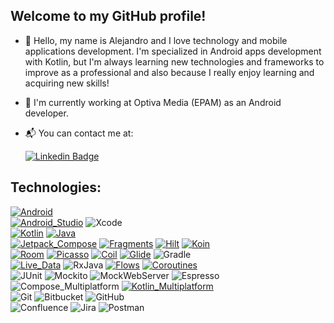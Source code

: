 ## Welcome to my GitHub profile!
- 👋 Hello, my name is Alejandro and I love technology and mobile applications development. I'm specialized in Android apps development with Kotlin, but I'm always learning new technologies and frameworks to improve as a professional and also because I really enjoy learning and acquiring new skills!
- 💼 I'm currently working at Optiva Media (EPAM) as an Android developer.
- 📬 You can contact me at:

  [![Linkedin Badge](https://img.shields.io/badge/-alebarrob-blue?style=flat-square&logo=Linkedin&logoColor=white&link=https://www.linkedin.com/in/alejandro-barrera-robles/)](https://www.linkedin.com/in/alejandro-barrera-robles/)

## Technologies:
[![Android](https://img.shields.io/badge/Android-34A853?style=for-the-badge&logo=android&logoColor=white&labelColor=34A853)]()
</br>
[![Android_Studio](https://img.shields.io/badge/Android_Studio-386641?style=for-the-badge&logo=android-studio&logoColor=white&labelColor=386641)]()
![Xcode](https://img.shields.io/badge/Xcode-007ACC?style=for-the-badge&logo=Xcode&logoColor=white)
</br>
[![Kotlin](https://img.shields.io/badge/Kotlin-0095D5?style=for-the-badge&logo=kotlin&logoColor=white&labelColor=0095D5)]()
[![Java](https://img.shields.io/badge/Java-007396?style=for-the-badge&logo=openjdk&logoColor=white&labelColor=007396)]()
</br>
[![Jetpack_Compose](https://img.shields.io/badge/Jetpack_Compose-4285F4?style=for-the-badge&logo=jetpackcompose&logoColor=white&labelColor=4285F4)]()
[![Fragments](https://img.shields.io/badge/Fragments-EA4335?style=for-the-badge&labelColor=4285F4)]()
[![Hilt](https://img.shields.io/badge/Hilt-4479A1?style=for-the-badge&labelColor=4285F4)]()
[![Koin](https://img.shields.io/badge/Koin-FF6600?style=for-the-badge&labelColor=4285F4)]()
</br>
[![Room](https://img.shields.io/badge/Room-FF6600?style=for-the-badge&labelColor=4285F4)]()
[![Picasso](https://img.shields.io/badge/Picasso-4479A1?style=for-the-badge&labelColor=4285F4)]()
[![Coil](https://img.shields.io/badge/Coil-EA4335?style=for-the-badge&labelColor=4285F4)]()
[![Glide](https://img.shields.io/badge/Glide-4285F4?style=for-the-badge&labelColor=4285F4)]()
![Gradle](https://img.shields.io/badge/Gradle-02303A.svg?style=for-the-badge&logo=Gradle&logoColor=white)
</br>
[![Live_Data](https://img.shields.io/badge/Live_Data-0095D5?style=for-the-badge&labelColor=0095D5)]()
![RxJava](https://img.shields.io/badge/RxJava-007ACC?style=for-the-badge)
[![Flows](https://img.shields.io/badge/Flows-386641?style=for-the-badge&labelColor=386641)]()
[![Coroutines](https://img.shields.io/badge/Coroutines-007396?style=for-the-badge&labelColor=007396)]()
</br>
![JUnit](https://img.shields.io/badge/JUnit-25A162.svg?style=for-the-badge)
![Mockito](https://img.shields.io/badge/Mockito-02303A.svg?style=for-the-badge)
![MockWebServer](https://img.shields.io/badge/MockWebServer-%230A0FFF.svg?style=for-the-badge)
![Espresso](https://img.shields.io/badge/Espresso-02303A.svg?style=for-the-badge)
</br>
![Compose_Multiplatform](https://img.shields.io/badge/compose_multiplatform-%230047B3.svg?style=for-the-badge)
[![Kotlin_Multiplatform](https://img.shields.io/badge/Kotlin_Multiplatform-4285F4?style=for-the-badge&labelColor=4285F4)]()
</br>
![Git](https://img.shields.io/badge/git-%23F05033.svg?style=for-the-badge&logo=git&logoColor=white)
![Bitbucket](https://img.shields.io/badge/bitbucket-%230047B3.svg?style=for-the-badge&logo=bitbucket&logoColor=white)
![GitHub](https://img.shields.io/badge/github-%23121011.svg?style=for-the-badge&logo=github&logoColor=white)
</br>
![Confluence](https://img.shields.io/badge/confluence-%23172BF4.svg?style=for-the-badge&logo=confluence&logoColor=white)
![Jira](https://img.shields.io/badge/jira-%230A0FFF.svg?style=for-the-badge&logo=jira&logoColor=white)
![Postman](https://img.shields.io/badge/Postman-FF6C37?style=for-the-badge&logo=postman&logoColor=white)
